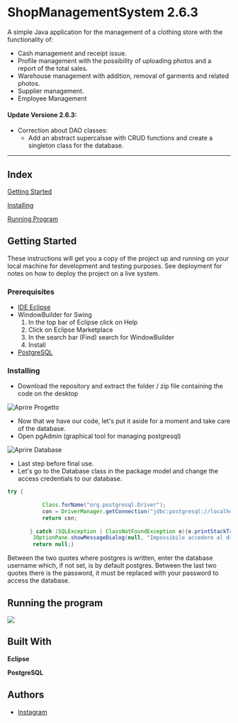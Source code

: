# ShopManagementSystem 2.6.3

A simple Java application for the management of a clothing store with the functionality of:
* Cash management and receipt issue.
* Profile management with the possibility of uploading photos and a report of the total sales.
* Warehouse management with addition, removal of garments and related photos.
* Supplier management.
* Employee Management

#### Update Versione 2.6.3:

* Correction about DAO classes:
	* Add an abstract supercalsse with CRUD functions and create a singleton class for the database.

********
## Index
[Getting Started](#getting-started)

[Installing](#installing)

[Running Program](#running-the-program)

## Getting Started

These instructions will get you a copy of the project up and running on your local machine for development and testing purposes. See deployment for notes on how to deploy the project on a live system.

### Prerequisites
- [IDE Eclipse](https://www.eclipse.org/downloads/packages/installer)
- WindowBuilder for Swing
  1. In the top bar of Eclipse click on Help
  2. Click on Eclipse Marketplace
  3. In the search bar (Find) search for WindowBuilder
  4. Install
- [PostgreSQL ](http://databasemaster.it/installare-postgresql-su-windows)
 

### Installing

* Download the repository and extract the folder / zip file containing the code on the desktop

![Aprire Progetto](http://g.recordit.co/m7xGiMQU73.gif)

* Now that we have our code, let's put it aside for a moment and take care of the database.
 * Open pgAdmin (graphical tool for managing postgresql)
 
![Aprire Database](http://g.recordit.co/nOwYLWzhl6.gif)

* Last step before final use.
 * Let's go to the Database class in the package model and change the access credentials to our database.
 
 ```java
try {
			
			Class.forName("org.postgresql.Driver");                                        
			con = DriverManager.getConnection("jdbc:postgresql://localhost:5432/postgres", "<DBUsername>", "<DBPassword>");
			return con;
			
		} catch (SQLException | ClassNotFoundException e){e.printStackTrace();
		 JOptionPane.showMessageDialog(null, "Impossibile accedere al database","Errore", JOptionPane.ERROR_MESSAGE);
         return null;}		
```
Between the two quotes where postgres is written, enter the database username which, if not set, is by default postgres.
Between the last two quotes there is the password, it must be replaced with your password to access the database.


## Running the program

![](http://g.recordit.co/hBDw3wc3db.gif)



## Built With

**Eclipse**

**PostgreSQL**

## Authors

* [Instagram](https://www.instagram.com/_n_tony/)
 

